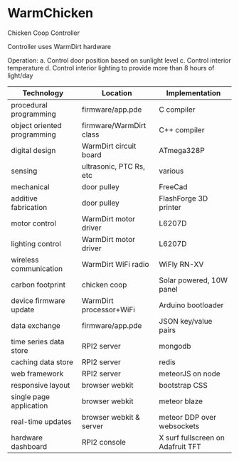 WarmChicken
===========

Chicken Coop Controller

Controller uses WarmDirt hardware

Operation:
a. Control door position based on sunlight level
c. Control interior temperature
d. Control interior lighting to provide more than 8 hours of light/day



|Technology         |Location                   |Implementation |
|-------------------|---------------------------|---------------|
|procedural programming         |firmware/app.pde           |C compiler     |
|object oriented programming    |firmware/WarmDirt class    |C++ compiler   |
|digital design                 |WarmDirt circuit board     |ATmega328P        |
|sensing                        |ultrasonic, PTC Rs, etc    |various        |
|mechanical                     |door pulley                |FreeCad        |
|additive fabrication           |door pulley                |FlashForge 3D printer |
|motor control                  |WarmDirt motor driver      |L6207D         |
|lighting control               |WarmDirt motor driver      |L6207D         |
|wireless communication         |WarmDirt WiFi radio        |WiFly RN-XV    |
|carbon footprint               |chicken coop               |Solar powered, 10W panel  |
|device firmware update         |WarmDirt processor+WiFi    |Arduino bootloader|
|data exchange                  |firmware/app.pde           |JSON key/value pairs|
|time series data store         |RPI2 server                |mongodb        |
|caching data store             |RPI2 server                |redis          |
|web framework                  |RPI2 server                |meteorJS on node      |
|responsive layout              |browser webkit             |bootstrap CSS  |
|single page application        |browser webkit             |meteor blaze   |
|real-time updates              |browser webkit & server    |meteor DDP over websockets |
|hardware dashboard             |RPI2 console               |X surf fullscreen on Adafruit TFT|





